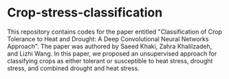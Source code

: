 # Crop-stress-classification

This repository contains codes for the paper entitled "Classification of Crop Tolerance to Heat and Drought: A Deep Convolutional Neural Networks Approach". The paper was authored by Saeed Khaki, Zahra Khalilzadeh, and Lizhi Wang. In this paper, we proposed an unsupervised approach for classifying crops as either tolerant or susceptible to heat stress, drought stress, and combined drought and heat stress.
